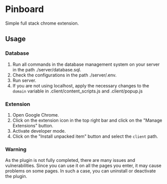 # Pinboard
Simple full stack chrome extension.

## Usage

### Database
1. Run all commands in the database management system on your server in the path ./server/database.sql.
2. Check the configurations in the path ./server/.env.
3. Run server.
4. If you are not using localhost, apply the necessary changes to the `domain` variable in .client/content_scripts.js and .client/popup.js

### Extension
1. Open Google Chrome.
2. Click on the extension icon in the top right bar and click on the "Manage Extensions" button. 
3. Activate developer mode.
4. Click on the "Install unpacked item" button and select the `client` path.

### Warning
As the plugin is not fully completed, there are many issues and vulnerabilities. Since you can use it on all the pages you enter, it may cause problems on some pages. In such a case, you can uninstall or deactivate the plugin.
